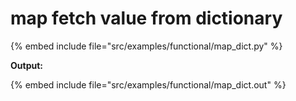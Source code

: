# map fetch value from dictionary

{% embed include file="src/examples/functional/map_dict.py" %}

**Output:**

{% embed include file="src/examples/functional/map_dict.out" %}



